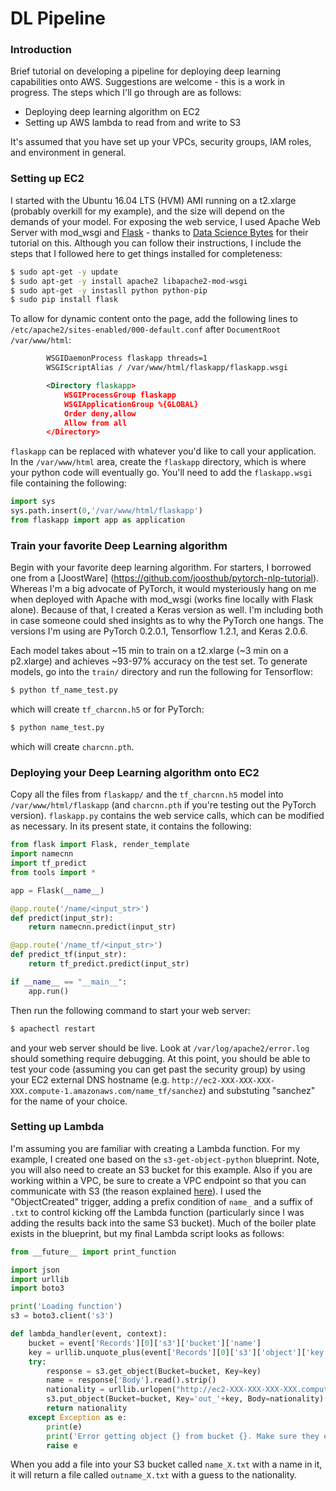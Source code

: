 # DL Pipeline

### Introduction
Brief tutorial on developing a pipeline for deploying deep learning capabilities onto AWS.  Suggestions are welcome - this is a work in progress.  The steps which I'll go through are as follows:
- Deploying deep learning algorithm on EC2
- Setting up AWS lambda to read from and write to S3

It's assumed that you have set up your VPCs, security groups, IAM roles, and environment in general.


### Setting up EC2

I started with the Ubuntu 16.04 LTS (HVM) AMI running on a t2.xlarge (probably overkill for my example), and the size will depend on the demands of your model.  For exposing the web service, I used Apache Web Server with mod_wsgi and [Flask](http://flask.pocoo.org/) - thanks to [Data Science Bytes](http://www.datasciencebytes.com/bytes/2015/02/24/running-a-flask-app-on-aws-ec2/) for their tutorial on this.  Although you can follow their instructions, I include the steps that I followed here to get things installed for completeness:
```sh
$ sudo apt-get -y update
$ sudo apt-get -y install apache2 libapache2-mod-wsgi
$ sudo apt-get -y instasll python python-pip
$ sudo pip install flask
```
To allow for dynamic content onto the page, add the following lines to ```/etc/apache2/sites-enabled/000-default.conf``` after ```DocumentRoot /var/www/html```:
```xml
        WSGIDaemonProcess flaskapp threads=1
        WSGIScriptAlias / /var/www/html/flaskapp/flaskapp.wsgi

        <Directory flaskapp>
            WSGIProcessGroup flaskapp
            WSGIApplicationGroup %{GLOBAL}
            Order deny,allow
            Allow from all
        </Directory>
```
```flaskapp``` can be replaced with whatever you'd like to call your application.  In the ```/var/www/html``` area, create the ```flaskapp``` directory, which is where your python code will eventually go.  You'll need to add the ```flaskapp.wsgi``` file containing the following:
```python
import sys
sys.path.insert(0,'/var/www/html/flaskapp')
from flaskapp import app as application
```
### Train your favorite Deep Learning algorithm
Begin with your favorite deep learning algorithm.  For starters, I borrowed one from a [JoostWare] (https://github.com/joosthub/pytorch-nlp-tutorial).  Whereas I'm a big advocate of PyTorch, it would mysteriously hang on me when deployed with Apache with mod_wsgi (works fine locally with Flask alone).  Because of that, I created a Keras version as well.  I'm including both in case someone could shed insights as to why the PyTorch one hangs.  The versions I'm using are PyTorch 0.2.0.1, Tensorflow 1.2.1, and Keras 2.0.6.

Each model takes about ~15 min to train on a t2.xlarge (~3 min on a p2.xlarge) and achieves ~93-97% accuracy on the test set.  To generate models, go into the ```train/``` directory and run the following for Tensorflow:
```sh
$ python tf_name_test.py
```
which will create ```tf_charcnn.h5``` or for PyTorch:
```sh
$ python name_test.py
```
which will create ```charcnn.pth```.

### Deploying your Deep Learning algorithm onto EC2
Copy all the files from ```flaskapp/``` and the ```tf_charcnn.h5``` model into ```/var/www/html/flaskapp``` (and ```charcnn.pth``` if you're testing out the PyTorch version). ```flaskapp.py``` contains the web service calls, which can be modified as necessary.  In its present state, it contains the following:
```python
from flask import Flask, render_template
import namecnn
import tf_predict
from tools import *

app = Flask(__name__)

@app.route('/name/<input_str>')
def predict(input_str):
    return namecnn.predict(input_str)

@app.route('/name_tf/<input_str>')
def predict_tf(input_str):
    return tf_predict.predict(input_str)

if __name__ == "__main__":
    app.run()
```
Then run the following command to start your web server:
```sh
$ apachectl restart
```
and your web server should be live.  Look at ```/var/log/apache2/error.log``` should something require debugging.  At this point, you should be able to test your code (assuming you can get past the security group) by using your EC2 external DNS hostname (e.g. ```http://ec2-XXX-XXX-XXX-XXX.compute-1.amazonaws.com/name_tf/sanchez```) and substuting "sanchez" for the name of your choice. 

### Setting up Lambda
I'm assuming you are familiar with creating a Lambda function.  For my example, I created one based on the ```s3-get-object-python``` blueprint.  Note, you will also need to create an S3 bucket for this example.  Also if you are working within a VPC, be sure to create a VPC endpoint so that you can communicate with S3 (the reason explained [here](https://aws.amazon.com/blogs/aws/new-vpc-endpoint-for-amazon-s3/)).  I used the "ObjectCreated" trigger, adding a prefix condition of ```name_``` and a suffix of ```.txt``` to control kicking off the Lambda function (particularly since I was adding the results back into the same S3 bucket).  Much of the boiler plate exists in the blueprint, but my final Lambda script looks as follows:

```python
from __future__ import print_function

import json
import urllib
import boto3

print('Loading function')
s3 = boto3.client('s3')

def lambda_handler(event, context):
    bucket = event['Records'][0]['s3']['bucket']['name']
    key = urllib.unquote_plus(event['Records'][0]['s3']['object']['key'].encode('utf8'))
    try:
        response = s3.get_object(Bucket=bucket, Key=key)
        name = response['Body'].read().strip()
        nationality = urllib.urlopen("http://ec2-XXX-XXX-XXX-XXX.compute-1.amazonaws.com/name_tf/"+name).read()
        s3.put_object(Bucket=bucket, Key='out_'+key, Body=nationality)
        return nationality
    except Exception as e:
        print(e)
        print('Error getting object {} from bucket {}. Make sure they exist and your bucket is in the same region as this function.'.format(key, bucket))
        raise e
```
When you add a file into your S3 bucket called ```name_X.txt``` with a name in it, it will return a file called ```outname_X.txt``` with a guess to the nationality.
